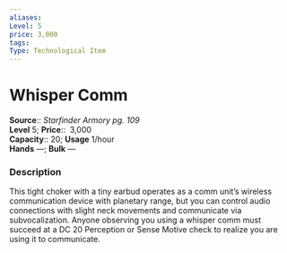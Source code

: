 ```yaml
---
aliases: 
Level: 5  
price: 3,000
tags: 
Type: Technological Item
---
```


# Whisper Comm

**Source**:: _Starfinder Armory pg. 109_  
**Level** 5;
**Price**::  3,000  
**Capacity**:: 20; **Usage** 1/hour  
**Hands** —; **Bulk** —

### Description

This tight choker with a tiny earbud operates as a comm unit’s wireless communication device with planetary range, but you can control audio connections with slight neck movements and communicate via subvocalization. Anyone observing you using a whisper comm must succeed at a DC 20 Perception or Sense Motive check to realize you are using it to communicate.
